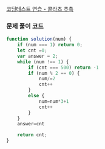 [코딩테스트 연습 - 콜라츠 추측](https://school.programmers.co.kr/learn/courses/30/lessons/12943)

### 문제 풀이 코드

```jsx
function solution(num) {
    if (num === 1) return 0;
    let cnt =0;
    var answer = 2;
    while (num !== 1) {
        if (cnt === 500) return -1
        if (num % 2 == 0) {
            num/=2
            cnt++
        }
        else {
            num=num*3+1
            cnt++
        }
    }
    answer=cnt

    return cnt;
}
```